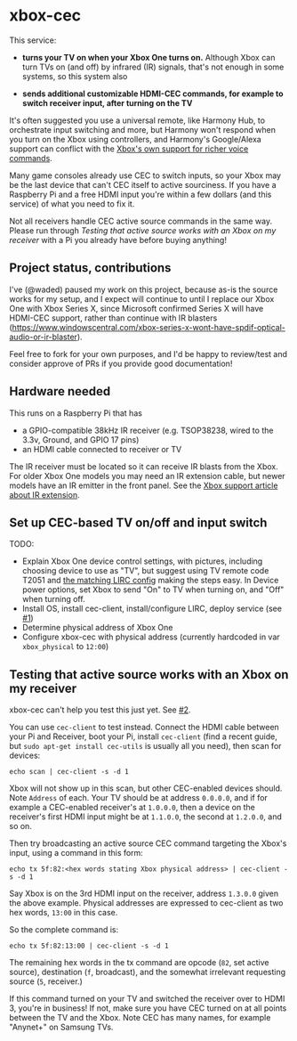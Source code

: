 # xbox-cec

This service:

- **turns your TV on when your Xbox One turns on.** Although Xbox
  can turn TVs on (and off) by infrared (IR) signals, that's not enough in some systems,
  so this system also

- **sends additional customizable HDMI-CEC commands, for example to switch receiver input, after turning on the TV**
  
It's often suggested you use a universal remote, like Harmony Hub, to orchestrate input switching
and more, but Harmony won't respond when you turn on the Xbox using controllers, and Harmony's
Google/Alexa support can conflict with the [Xbox's own support for richer voice commands](https://support.xbox.com/en-US/browse/xbox-one/voice-and-digital-assistants).
  
Many game consoles already use CEC to switch inputs, so your Xbox
may be the last device that can't CEC itself to active sourciness. If you have
a Raspberry Pi and a free HDMI input you're within a few dollars (and this service) of what 
you need to fix it.

Not all receivers handle CEC active source commands in the same way. Please run
through *Testing that active source works with an Xbox on my receiver* with a 
Pi you already have before buying anything!

## Project status, contributions

I've (@waded) paused my work on this project, because as-is the source works for my setup, and I expect will continue to until I replace our Xbox One with Xbox Series X, since Microsoft confirmed Series X will have HDMI-CEC support, rather than continue with IR blasters (https://www.windowscentral.com/xbox-series-x-wont-have-spdif-optical-audio-or-ir-blaster).

Feel free to fork for your own purposes, and I'd be happy to review/test and consider approve of PRs if you provide good documentation!

## Hardware needed

This runs on a Raspberry Pi that has 
- a GPIO-compatible 38kHz IR receiver (e.g. TSOP38238, wired to the 3.3v, Ground, and 
  GPIO 17 pins)
- an HDMI cable connected to receiver or TV

The IR receiver must be located so it can receive IR blasts from the Xbox. 
For older Xbox One models you may need an IR extension cable, but newer models 
have an IR emitter in the front panel. See the 
[Xbox support article about IR extension](https://beta.support.xbox.com/help/hardware-network/oneguide-live-tv/use-external-ir-with-xbox-one).

## Set up CEC-based TV on/off and input switch

TODO:
- Explain Xbox One device control settings, with pictures, including choosing device 
  to use as "TV", but suggest using TV remote code T2051 and [the matching LIRC config](tv-for-xbox-cec.conf)
  making the steps easy. In Device power options, set Xbox to send "On" to TV when
  turning on, and "Off" when turning off.
- Install OS, install cec-client, install/configure LIRC, deploy service (see
  [#1](https://github.com/waded/xbox-cec/issues/1))  
- Determine physical address of Xbox One
- Configure xbox-cec with physical address (currently hardcoded in var `xbox_physical` to `12:00`)

## Testing that active source works with an Xbox on my receiver

xbox-cec can't help you test this just yet. See [#2](https://github.com/waded/xbox-cec/issues/2). 

You can use `cec-client` to test instead. Connect the HDMI cable between your Pi and Receiver,
boot your Pi, install `cec-client` (find a recent guide, but `sudo apt-get install cec-utils` is
usually all you need), then scan for devices:

`echo scan | cec-client -s -d 1`

Xbox will not show up in this scan, but other CEC-enabled devices should. Note `Address` 
of each. Your TV should be at address `0.0.0.0`, and if for example a CEC-enabled receiver's at 
`1.0.0.0`, then a device on the receiver's first HDMI input might be at `1.1.0.0`, the second at 
`1.2.0.0`, and so on.

Then try broadcasting an active source CEC command targeting the Xbox's input, using 
a command in this form:

`echo tx 5f:82:<hex words stating Xbox physical address> | cec-client -s -d 1` 

Say Xbox is on the 3rd HDMI input on the receiver, address `1.3.0.0` given the above example.
Physical addresses are expressed to cec-client as two hex words, `13:00` in this case.

So the complete command is:

`echo tx 5f:82:13:00 | cec-client -s -d 1` 

The remaining hex words in the tx command are opcode  (`82`, set active source),
destination (`f`, broadcast), and the somewhat irrelevant requesting source (`5`, 
receiver.)

If this command turned on your TV and switched the receiver over to HDMI 3, you're in
business! If not, make sure you have CEC turned on at all points between the TV and the Xbox.
Note CEC has many names, for example "Anynet+" on Samsung TVs.
